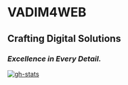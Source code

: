 # VADIM4WEB
## Crafting Digital Solutions
### _Excellence in Every Detail._

[![gh-stats](https://github-lang-stats-node.onrender.com/)](https://vadim4web.nuxt.dev)